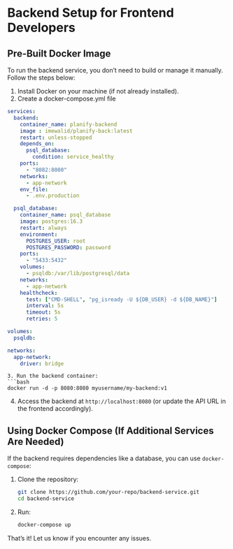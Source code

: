 # Backend Setup for Frontend Developers

## Pre-Built Docker Image

To run the backend service, you don’t need to build or manage it manually. Follow the steps below:

1. Install Docker on your machine (if not already installed).
2. Create a docker-compose.yml file
```yml
services:
  backend:
    container_name: planify-backend
    image : imewalid/planify-back:latest
    restart: unless-stopped
    depends_on:
      psql_database:
        condition: service_healthy
    ports:
      - "8082:8080"
    networks:
      - app-network
    env_file:
      - .env.production

  psql_database:
    container_name: psql_database
    image: postgres:16.3
    restart: always
    environment:
      POSTGRES_USER: root
      POSTGRES_PASSWORD: password
    ports:
      - "5433:5432"
    volumes:
      - psqldb:/var/lib/postgresql/data
    networks:
      - app-network
    healthcheck:
      test: ["CMD-SHELL", "pg_isready -U ${DB_USER} -d ${DB_NAME}"]
      interval: 5s
      timeout: 5s
      retries: 5

volumes:
  psqldb:

networks:
  app-network:
    driver: bridge
```
   ```
3. Run the backend container:
   ```bash
   docker run -d -p 8080:8080 myusername/my-backend:v1
   ```
4. Access the backend at `http://localhost:8080` (or update the API URL in the frontend accordingly).

## Using Docker Compose (If Additional Services Are Needed)

If the backend requires dependencies like a database, you can use `docker-compose`:
1. Clone the repository:
   ```bash
   git clone https://github.com/your-repo/backend-service.git
   cd backend-service
   ```
2. Run:
   ```bash
   docker-compose up
   ```

That’s it! Let us know if you encounter any issues.

